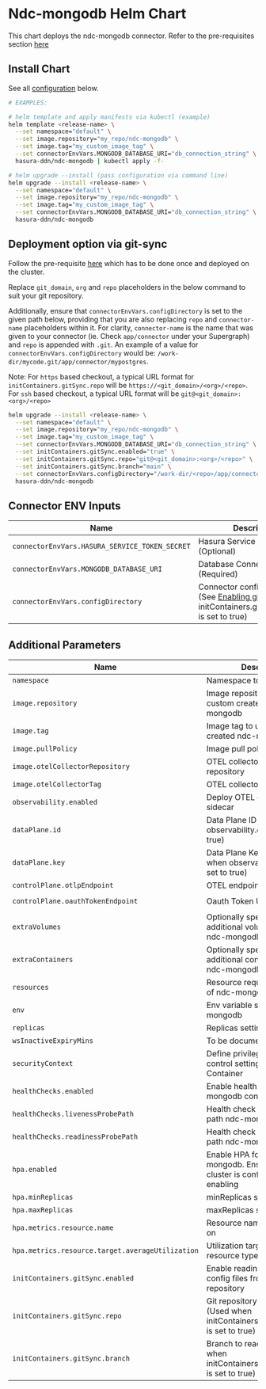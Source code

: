 # Ndc-mongodb Helm Chart

This chart deploys the ndc-mongodb connector. Refer to the pre-requisites section [here](../../README.md#get-started)

## Install Chart

See all [configuration](#parameters) below.

```bash
# EXAMPLES:

# helm template and apply manifests via kubectl (example)
helm template <release-name> \
  --set namespace="default" \
  --set image.repository="my_repo/ndc-mongodb" \
  --set image.tag="my_custom_image_tag" \
  --set connectorEnvVars.MONGODB_DATABASE_URI="db_connection_string" \
  hasura-ddn/ndc-mongodb | kubectl apply -f-

# helm upgrade --install (pass configuration via command line)
helm upgrade --install <release-name> \
  --set namespace="default" \
  --set image.repository="my_repo/ndc-mongodb" \
  --set image.tag="my_custom_image_tag" \
  --set connectorEnvVars.MONGODB_DATABASE_URI="db_connection_string" \
  hasura-ddn/ndc-mongodb
```

## Deployment option via git-sync

Follow the pre-requisite [here](../../README.md#using-git-for-metadata-files) which has to be done once and deployed on the cluster.

Replace `git_domain`, `org` and `repo` placeholders in the below command to suit your git repository.

Additionally, ensure that `connectorEnvVars.configDirectory` is set to the given path below, providing that you are also replacing `repo` and `connector-name` placeholders within it.  For clarity, `connector-name` is the name that was given to your connector (ie. Check `app/connector` under your Supergraph) and `repo` is appended with `.git`.  An example of a value for `connectorEnvVars.configDirectory` would be: `/work-dir/mycode.git/app/connector/mypostgres`.

Note: For `https` based checkout, a typical URL format for `initContainers.gitSync.repo` will be `https://<git_domain>/<org>/<repo>`.  For `ssh` based checkout, a typical URL format will be `git@<git_domain>:<org>/<repo>`

```bash
helm upgrade --install <release-name> \
  --set namespace="default" \
  --set image.repository="my_repo/ndc-mongodb" \
  --set image.tag="my_custom_image_tag" \
  --set connectorEnvVars.MONGODB_DATABASE_URI="db_connection_string" \
  --set initContainers.gitSync.enabled="true" \
  --set initContainers.gitSync.repo="git@<git_domain>:<org>/<repo>" \
  --set initContainers.gitSync.branch="main" \
  --set connectorEnvVars.configDirectory="/work-dir/<repo>/app/connector/<connector-name>" \
  hasura-ddn/ndc-mongodb
```

## Connector ENV Inputs

| Name                                              | Description                                                                                                | Value                           |
| ------------------------------------------------- | ---------------------------------------------------------------------------------------------------------- | ------------------------------- |
| `connectorEnvVars.HASURA_SERVICE_TOKEN_SECRET`    | Hasura Service Token Secret (Optional)                                                                     | `""`                                 |
| `connectorEnvVars.MONGODB_DATABASE_URI`           | Database Connection URI (Required)                                                                         | `""`                                 |
| `connectorEnvVars.configDirectory`                | Connector config directory (See [Enabling git-sync](README.md#enabling-git-sync) when initContainers.gitSync.enabled is set to true) | `"/etc/connector"`                   |

## Additional Parameters

| Name                                              | Description                                                                                                | Value                               |
| ------------------------------------------------- | ---------------------------------------------------------------------------------------------------------- | ------------------------------------|
| `namespace`                                       | Namespace to deploy to                                                                                     | `"default"`                     |
| `image.repository`                                | Image repository containing custom created ndc-mongodb                                                     | `""`                                |
| `image.tag`                                       | Image tag to use for custom created ndc-mongodb                                                            | `""`                                |
| `image.pullPolicy`                                | Image pull policy                                                                                          | `Always`                            |
| `image.otelCollectorRepository`                   | OTEL collector image repository                                                                            | `otel/opentelemetry-collector`      |
| `image.otelCollectorTag`                          | OTEL collector image tag                                                                                   | `0.104.0`                           |
| `observability.enabled`                           | Deploy OTEL collector as sidecar                                                                           | `false`                          |
| `dataPlane.id`                                    | Data Plane ID (Required when observability.enabled is set to true)                                         | `""`                         |
| `dataPlane.key`                                   | Data Plane Key (Required when observability.enabled is set to true)                                        | `""`                         |
| `controlPlane.otlpEndpoint`                       | OTEL endpoint under Hasura                                                                                 | `"https://gateway.otlp.hasura.io:443"`                         |
| `controlPlane.oauthTokenEndpoint`                 | Oauth Token URL                                                                                            | `"https://ddn-oauth.pro.hasura.io/oauth2/token"`                         |
| `extraVolumes`                                    | Optionally specify extra list of additional volumes for the ndc-mongodb pod                                | `[]`                                |
| `extraContainers`                                 | Optionally specify extra list of additional containers for the ndc-mongodb pod                             | `[]`                                |
| `resources`                                       | Resource requests and limits of ndc-mongodb container                                                      | `{}`                                |
| `env`                                             | Env variable section for ndc-mongodb                                                                       | `[]`                                |
| `replicas`                                        | Replicas setting for pod                                                                                   | `1`                                 |
| `wsInactiveExpiryMins`                            | To be documented                                                                                           | `1`                                 |
| `securityContext`                                 | Define privilege and access control settings for a Pod or Container                                        | `{}`                                |
| `healthChecks.enabled`                            | Enable health check for ndc-mongodb container                                                              | `false`                             |
| `healthChecks.livenessProbePath`                  | Health check liveness Probe path ndc-mongodb container                                                     | `"/healthz"`                        |
| `healthChecks.readinessProbePath`                 | Health check readiness Probe path ndc-mongodb container                                                    | `"/healthz"`                        |
| `hpa.enabled`                                     | Enable HPA for ndc-mongodb.  Ensure metrics cluster is configured when enabling                            | `false`                             |
| `hpa.minReplicas`                                 | minReplicas setting for HPA                                                                                | `2`                                 |
| `hpa.maxReplicas`                                 | maxReplicas setting for HPA                                                                                | `4`                                 |
| `hpa.metrics.resource.name`                       | Resource name to autoscale on                                                                              | ``                                  |
| `hpa.metrics.resource.target.averageUtilization`  | Utilization target on specific resource type                                                               | ``                                  |
| `initContainers.gitSync.enabled`                  | Enable reading connector config files from a git repository                                                | `false`                             |
| `initContainers.gitSync.repo`                     | Git repository to read from (Used when initContainers.gitSync.enabled is set to true)                      | `git@github.com:<org>/<repo>`       |
| `initContainers.gitSync.branch`                   | Branch to read from (Used when initContainers.gitSync.enabled is set to true)                              | `main`                              |